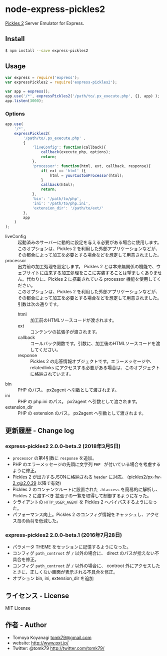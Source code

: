 # node-express-pickles2

[Pickles 2](http://pickles2.pxt.jp/) Server Emulator for Express.

## Install

```bash
$ npm install --save express-pickles2
```


## Usage

```js
var express = require('express');
var expressPickles2 = require('express-pickles2');

var app = express();
app.use('/*', expressPickles2('/path/to/.px_execute.php', {}, app) );
app.listen(3000);
```


### Options

```js
app.use(
    '/*',
    expressPickles2(
        '/path/to/.px_execute.php' ,
        {
            'liveConfig': function(callback){
                callback(execute_php, options);
                return;
            },
            'processor': function(html, ext, callback, response){
                if( ext == 'html' ){
                    html = yourCustomProcessor(html);
                }
                callback(html);
                return;
            },
            'bin': '/path/to/php',
            'ini': '/path/to/php.ini',
            'extension_dir': '/path/to/ext/'
        },
        app
    )
);
```

<dl>
    <dt>liveConfig</dt>
        <dd>起動済みのサーバーに動的に設定を与える必要がある場合に使用します。<br />このオプションは、Pickles 2 を利用した外部アプリケーションなどが、その都合によって加工を必要とする場合などを想定して用意されました。</dd>
    <dt>processor</dt>
        <dd>出力前の加工処理を設定します。 Pickles 2 とは本来無関係の機能で、ウェブサイトに由来する加工処理をここに実装することは望ましくありません。代わりに、Pickles 2 に搭載されている processor 機能を使用してください。<br />
        このオプションは、Pickles 2 を利用した外部アプリケーションなどが、その都合によって加工を必要とする場合などを想定して用意されました。<br />
        引数は次の通りです。<br />
        <dl>
            <dt>html</dt>
                <dd>加工前のHTMLソースコードが渡されます。</dd>
            <dt>ext</dt>
                <dd>コンテンツの拡張子が渡されます。</dd>
            <dt>callback</dt>
                <dd>コールバック関数です。引数に、加工後のHTMLソースコードを渡してください。</dd>
            <dt>response</dt>
                <dd>Pickles 2 の応答情報オブジェクトです。エラーメッセージや、relatedlinks にアクセスする必要がある場合は、このオブジェクトに格納されています。</dd>
        </dl>
        </dd>
    <dt>bin</dt>
        <dd>PHP のパス。 px2agent へ引数として渡されます。</dd>
    <dt>ini</dt>
        <dd>PHP の php.ini のパス。 px2agent へ引数として渡されます。</dd>
    <dt>extension_dir</dt>
        <dd>PHP の extension のパス。 px2agent へ引数として渡されます。</dd>
</dl>


## 更新履歴 - Change log

### express-pickles2 2.0.0-beta.2 (2018年3月5日)

- `processor` の第4引数に `response` を追加。
- PHP のエラーメッセージの先頭に文字列 `PHP ` が付いている場合を考慮するように修正。
- Pickles 2 が出力するJSONに格納される `header` に対応。 (pickles2/px-fw-2.x@2.0.29 以降で有効)
- Pickles 2 のコンテンツルートに設置された `.htaccess` を簡易的に解析し、 Pickles 2 に渡すべき 拡張子の一覧を取得して制御するようになった。
- クライアントの `HTTP_USER_AGENT` を Pickles 2 へバイパスするようになった。
- パフォーマンス向上。Pickles 2 のコンフィグ情報をキャッシュし、アクセス毎の負荷を低減した。

### express-pickles2 2.0.0-beta.1 (2016年7月28日)

- パラメータ THEME をセッションに記憶するようになった。
- コンフィグ `path_controot` が `/` 以外の場合に、 direct のパスが拾えない不具合を修正。
- コンフィグ `path_controot` が `/` 以外の場合に、 controot 外にアクセスしたときに、正しくない画面が表示される不具合を修正。
- オプション bin, ini, extension_dir を追加


## ライセンス - License

MIT License


## 作者 - Author

- Tomoya Koyanagi <tomk79@gmail.com>
- website: <http://www.pxt.jp/>
- Twitter: @tomk79 <http://twitter.com/tomk79/>
